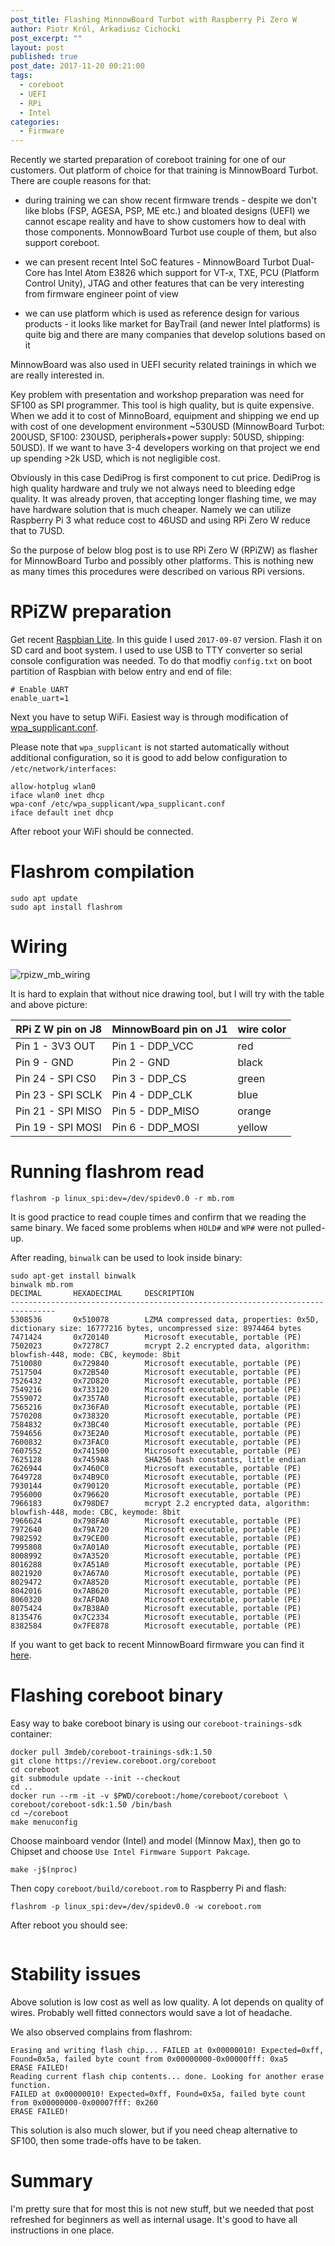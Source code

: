 ```yaml
---
post_title: Flashing MinnowBoard Turbot with Raspberry Pi Zero W
author: Piotr Król, Arkadiusz Cichocki
post_excerpt: ""
layout: post
published: true
post_date: 2017-11-20 00:21:00
tags:
  - coreboot
  - UEFI
  - RPi
  - Intel
categories:
  - Firmware
---
```


Recently we started preparation of coreboot training for one of our customers.
Out platform of choice for that training is MinnowBoard Turbot. There are
couple reasons for that:

* during training we can show recent firmware trends - despite we don't like
  blobs (FSP, AGESA, PSP, ME etc.) and bloated designs (UEFI) we cannot escape
  reality and have to show customers how to deal with those components.
  MonnowBoard Turbot use couple of them, but also support coreboot.

* we can present recent Intel SoC features - MinnowBoard Turbot Dual-Core has
  Intel Atom E3826 which support for VT-x, TXE, PCU (Platform Control Unity),
  JTAG and other features that can be very interesting from firmware engineer
  point of view

* we can use platform which is used as reference design for various products -
  it looks like market for BayTrail (and newer Intel platforms) is quite big
  and there are many companies that develop solutions based on it

MinnowBoard was also used in UEFI security related trainings in which we are
really interested in.

Key problem with presentation and workshop preparation was need for SF100 as
SPI programmer. This tool is high quality, but is quite expensive. When we add
it to cost of MinnoBoard, equipment and shipping we end up with cost of one
development environment ~530USD (MinnowBoard Turbot: 200USD, SF100: 230USD,
peripherals+power supply: 50USD, shipping: 50USD). If we want to have 3-4
developers working on that project we end up spending >2k USD, which is not
negligible cost.

Obviously in this case DediProg is first component to cut price. DediProg is
high quality hardware and truly we not always need to bleeding edge quality. It
was already proven, that accepting longer flashing time, we may have hardware
solution that is much cheaper. Namely we can utilize Raspberry Pi 3 what reduce
cost to 46USD and using RPi Zero W reduce that to 7USD.

So the purpose of below blog post is to use RPi Zero W (RPiZW) as flasher for
MinnowBoard Turbo and possibly other platforms. This is nothing new as many
times this procedures were described on various RPi versions.

# RPiZW preparation

Get recent [Raspbian Lite](https://www.raspberrypi.org/downloads/raspbian/). In
this guide I used `2017-09-07` version. Flash it on SD card and boot system. I
used to use USB to TTY converter so serial console configuration was needed. To
do that modfiy `config.txt` on boot partition of Raspbian with below entry and
end of file:

```
# Enable UART
enable_uart=1
```

Next you have to setup WiFi. Easiest way is through modification of
[wpa_supplicant.conf](https://core-electronics.com.au/tutorials/raspberry-pi-zerow-headless-wifi-setup.html).

Please note that `wpa_supplicant` is not started automatically without
additional configuration, so it is good to add below configuration to
`/etc/network/interfaces`:

```
allow-hotplug wlan0
iface wlan0 inet dhcp
wpa-conf /etc/wpa_supplicant/wpa_supplicant.conf
iface default inet dhcp
```

After reboot your WiFi should be connected.

# Flashrom compilation

```
sudo apt update
sudo apt install flashrom
```

# Wiring

![rpizw_mb_wiring](http://3mdeb.com/wp-content/uploads/2017/07/rpizw_mb_wiring.jpg)

It is hard to explain that without nice drawing tool, but I will try with the
table and above picture:

|RPi Z W pin on J8 | MinnowBoard pin on J1 | wire color |
|---|---|---|
| Pin 1 - 3V3 OUT | Pin 1 - DDP_VCC| red |
| Pin 9 - GND | Pin 2 - GND| black |
| Pin 24 - SPI CS0 | Pin 3 - DDP_CS | green |
| Pin 23 - SPI SCLK | Pin 4 - DDP_CLK | blue |
| Pin 21 - SPI MISO | Pin 5 - DDP_MISO | orange |
| Pin 19 - SPI MOSI | Pin 6 - DDP_MOSI | yellow |

# Running flashrom read

```
flashrom -p linux_spi:dev=/dev/spidev0.0 -r mb.rom
```

It is good practice to read couple times and confirm that we reading the same
binary. We faced some problems when `HOLD#` and `WP#` were not pulled-up.

After reading, `binwalk` can be used to look inside binary:

```
sudo apt-get install binwalk
binwalk mb.rom
DECIMAL       HEXADECIMAL     DESCRIPTION
--------------------------------------------------------------------------------
5308536       0x510078        LZMA compressed data, properties: 0x5D, dictionary size: 16777216 bytes, uncompressed size: 8974464 bytes
7471424       0x720140        Microsoft executable, portable (PE)
7502023       0x7278C7        mcrypt 2.2 encrypted data, algorithm: blowfish-448, mode: CBC, keymode: 8bit
7510080       0x729840        Microsoft executable, portable (PE)
7517504       0x72B540        Microsoft executable, portable (PE)
7526432       0x72D820        Microsoft executable, portable (PE)
7549216       0x733120        Microsoft executable, portable (PE)
7559072       0x7357A0        Microsoft executable, portable (PE)
7565216       0x736FA0        Microsoft executable, portable (PE)
7570208       0x738320        Microsoft executable, portable (PE)
7584832       0x73BC40        Microsoft executable, portable (PE)
7594656       0x73E2A0        Microsoft executable, portable (PE)
7600832       0x73FAC0        Microsoft executable, portable (PE)
7607552       0x741500        Microsoft executable, portable (PE)
7625128       0x7459A8        SHA256 hash constants, little endian
7626944       0x7460C0        Microsoft executable, portable (PE)
7649728       0x74B9C0        Microsoft executable, portable (PE)
7930144       0x790120        Microsoft executable, portable (PE)
7956000       0x796620        Microsoft executable, portable (PE)
7966183       0x798DE7        mcrypt 2.2 encrypted data, algorithm: blowfish-448, mode: CBC, keymode: 8bit
7966624       0x798FA0        Microsoft executable, portable (PE)
7972640       0x79A720        Microsoft executable, portable (PE)
7982592       0x79CE00        Microsoft executable, portable (PE)
7995808       0x7A01A0        Microsoft executable, portable (PE)
8008992       0x7A3520        Microsoft executable, portable (PE)
8016288       0x7A51A0        Microsoft executable, portable (PE)
8021920       0x7A67A0        Microsoft executable, portable (PE)
8029472       0x7A8520        Microsoft executable, portable (PE)
8042016       0x7AB620        Microsoft executable, portable (PE)
8060320       0x7AFDA0        Microsoft executable, portable (PE)
8075424       0x7B38A0        Microsoft executable, portable (PE)
8135476       0x7C2334        Microsoft executable, portable (PE)
8382584       0x7FE878        Microsoft executable, portable (PE)
```

If you want to get back to recent MinnowBoard firmware you can find it [here](https://firmware.intel.com/projects/minnowboard-max).

# Flashing coreboot binary

Easy way to bake coreboot binary is using our `coreboot-trainings-sdk`
container:

```
docker pull 3mdeb/coreboot-trainings-sdk:1.50
git clone https://review.coreboot.org/coreboot
cd coreboot
git submodule update --init --checkout
cd ..
docker run --rm -it -v $PWD/coreboot:/home/coreboot/coreboot \
coreboot/coreboot-sdk:1.50 /bin/bash
cd ~/coreboot
make menuconfig
```

Choose mainboard vendor (Intel) and model (Minnow Max), then go to Chipset and
choose `Use Intel Firmware Support Pakcage`.

```
make -j$(nproc)
```

Then copy `coreboot/build/coreboot.rom` to Raspberry Pi and flash:

```
flashrom -p linux_spi:dev=/dev/spidev0.0 -w coreboot.rom
```

After reboot you should see:

```

```

# Stability issues

Above solution is low cost as well as low quality. A lot depends on quality of
wires. Probably well fitted connectors would save a lot of headache.

We also observed complains from flashrom:

```
Erasing and writing flash chip... FAILED at 0x00000010! Expected=0xff, Found=0x5a, failed byte count from 0x00000000-0x00000fff: 0xa5
ERASE FAILED!
Reading current flash chip contents... done. Looking for another erase function.
FAILED at 0x00000010! Expected=0xff, Found=0x5a, failed byte count from 0x00000000-0x00007fff: 0x260
ERASE FAILED!
```

This solution is also much slower, but if you need cheap alternative to SF100,
then some trade-offs have to be taken.

# Summary

I'm pretty sure that for most this is not new stuff, but we needed that post
refreshed for beginners as well as internal usage. It's good to have all
instructions in one place.
